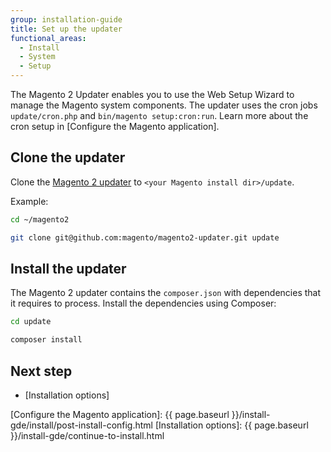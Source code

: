 ```yaml
---
group: installation-guide
title: Set up the updater
functional_areas:
  - Install
  - System
  - Setup
---
```


The Magento 2 Updater enables you to use the Web Setup Wizard to manage the Magento system components.
The updater uses the cron jobs `update/cron.php` and `bin/magento setup:cron:run`.
Learn more about the cron setup in [Configure the Magento application].

## Clone the updater

Clone the [Magento 2 updater](https://github.com/magento/magento2-updater) to `<your Magento install dir>/update`.

Example:

```bash
cd ~/magento2
```
```bash
git clone git@github.com:magento/magento2-updater.git update
```

## Install the updater

The Magento 2 updater contains the `composer.json` with dependencies that it requires to process.
Install the dependencies using Composer:

```bash
cd update
```
```bash
composer install
```
    
## Next step

* [Installation options]

<!-- Link definitions -->

[Configure the Magento application]: {{ page.baseurl }}/install-gde/install/post-install-config.html
[Installation options]: {{ page.baseurl }}/install-gde/continue-to-install.html